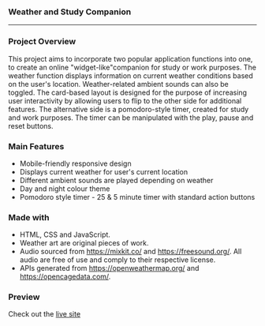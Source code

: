 ### Weather and Study Companion
--------------------------------------------------------------------------------

### Project Overview

This project aims to incorporate two popular application functions into one, to create an online "widget-like"companion for study or work purposes. The weather function displays information on current weather conditions based on the user's location. Weather-related ambient sounds can also be toggled. The card-based layout is designed for the purpose of increasing user interactivity by allowing users to flip to the other side for additional features. The alternative side is a pomodoro-style timer, created for study and work purposes. The timer can be manipulated with the play, pause and reset buttons.

### Main Features

- Mobile-friendly responsive design
- Displays current weather for user's current location
- Different ambient sounds are played depending on weather
- Day and night colour theme
- Pomodoro style timer - 25 & 5 minute timer with standard action buttons

### Made with

- HTML, CSS and JavaScript.
- Weather art are original pieces of work.
- Audio sourced from https://mixkit.co/ and https://freesound.org/. All audio are free of use and comply to their respective license.
- APIs generated from https://openweathermap.org/ and https://opencagedata.com/.

### Preview

Check out the [live site](https://confident-tesla-4709ee.netlify.app/)